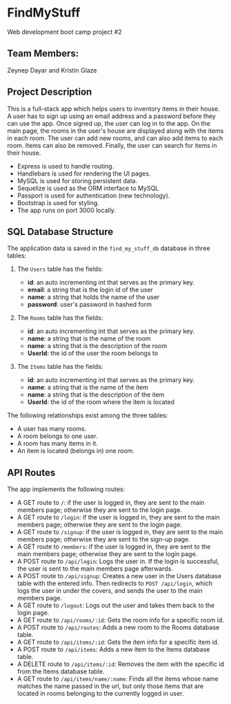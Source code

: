 # FindMyStuff
Web development boot camp project #2

## Team Members:
Zeynep Dayar and Kristin Glaze

## Project Description

This is a full-stack app which helps users to inventory items in their house. A user has to sign up using an email address and a password before they can use the app. Once signed up, the user can log in to the app. On the main page, the rooms in the user's house are displayed along with the items in each room. The user can add new rooms, and can also add items to each room. Items can also be removed. Finally, the user can search for items in their house.  

- Express is used to handle routing. 
- Handlebars is used for rendering the UI pages.
- MySQL is used for storing persistent data.  
- Sequelize is used as the ORM interface to MySQL
- Passport is used for authentication (new technology).
- Bootstrap is used for styling.  
- The app runs on port 3000 locally. 

## SQL Database Structure

The application data is saved in the `find_my_stuff_db` database in three tables:

1. The `Users` table has the fields:
   * **id**: an auto incrementing int that serves as the primary key.
   * **email**: a string that is the login id of the user
   * **name**: a string that holds the name of the user
   * **password**: user's password in hashed form
   
2. The `Rooms` table has the fields:
    * **id**: an auto incrementing int that serves as the primary key.
    * **name**: a string that is the name of the room
    * **name**: a string that is the description of the room
    * **UserId**: the id of the user the room belongs to
    
3. The `Items` table has the fields:
    * **id**: an auto incrementing int that serves as the primary key.
    * **name**: a string that is the name of the item
    * **name**: a string that is the description of the item
    * **UserId**: the id of the room where the item is located
    
The following relationships exist among the three tables:
- A user has many rooms. 
- A room belongs to one user.
- A room has many items in it.
- An item is located (belongs in) one room.         

## API Routes

The app implements the following routes:

   * A GET route to `/`: if the user is logged in, they are sent to the main members page; otherwise they are sent to the login page. 
   * A GET route to `/login`: if the user is logged in, they are sent to the main members page; otherwise they are sent to the login page.
   * A GET route to `/signup`: if the user is logged in, they are sent to the main members page; otherwise they are sent to the sign-up page.
   * A GET route to `/members`: if the user is logged in, they are sent to the main members page; otherwise they are sent to the login page.
   * A POST route to `/api/login`: Logs the user in. If the login is successful, the user is sent to the main members page afterwards.
   * A POST route to `/api/signup`: Creates a new user in the Users database table with the entered info. Then redirects to `POST /api/login`, which logs the user in under the covers, and sends the user to the main members page. 
   * A GET route to `/logout`: Logs out the user and takes them back to the login page.
   * A GET route to `/api/rooms/:id`: Gets the room info for a specific room id. 
   * A POST route to `/api/routes`: Adds a new room to the Rooms database table.  
   * A GET route to `/api/items/:id`: Gets the item info for a specific item id. 
   * A POST route to `/api/items`: Adds a new item to the Items database table. 
   * A DELETE route to `/api/items/:id`: Removes the item with the specific id from the Items database table. 
   * A GET route to `/api/items/name/:name`: Finds all the items whose name matches the name passed in the url, but only those items that are located in rooms belonging to the currently logged in user.  

